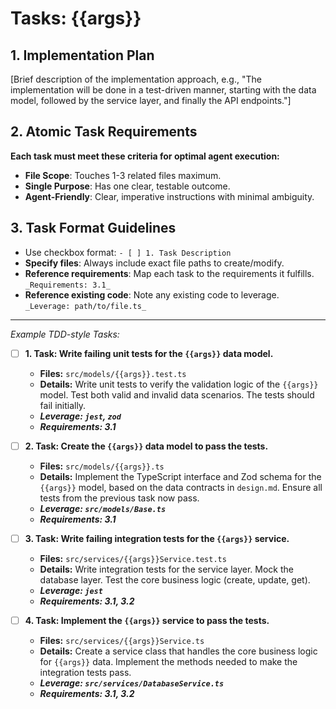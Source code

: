 # Tasks: {{args}}

## 1. Implementation Plan
[Brief description of the implementation approach, e.g., "The implementation will be done in a test-driven manner, starting with the data model, followed by the service layer, and finally the API endpoints."]

## 2. Atomic Task Requirements
**Each task must meet these criteria for optimal agent execution:**
- **File Scope**: Touches 1-3 related files maximum.
- **Single Purpose**: Has one clear, testable outcome.
- **Agent-Friendly**: Clear, imperative instructions with minimal ambiguity.

## 3. Task Format Guidelines
- Use checkbox format: `- [ ] 1. Task Description`
- **Specify files**: Always include exact file paths to create/modify.
- **Reference requirements**: Map each task to the requirements it fulfills. `_Requirements: 3.1_`
- **Reference existing code**: Note any existing code to leverage. `_Leverage: path/to/file.ts_`

--- 
*Example TDD-style Tasks:*

- [ ] **1. Task: Write failing unit tests for the `{{args}}` data model.**
  - **Files:** `src/models/{{args}}.test.ts`
  - **Details:** Write unit tests to verify the validation logic of the `{{args}}` model. Test both valid and invalid data scenarios. The tests should fail initially.
  - **_Leverage: `jest`, `zod`_**
  - **_Requirements: 3.1_**

- [ ] **2. Task: Create the `{{args}}` data model to pass the tests.**
  - **Files:** `src/models/{{args}}.ts`
  - **Details:** Implement the TypeScript interface and Zod schema for the `{{args}}` model, based on the data contracts in `design.md`. Ensure all tests from the previous task now pass.
  - **_Leverage: `src/models/Base.ts`_**
  - **_Requirements: 3.1_**

- [ ] **3. Task: Write failing integration tests for the `{{args}}` service.**
  - **Files:** `src/services/{{args}}Service.test.ts`
  - **Details:** Write integration tests for the service layer. Mock the database layer. Test the core business logic (create, update, get).
  - **_Leverage: `jest`_**
  - **_Requirements: 3.1, 3.2_**

- [ ] **4. Task: Implement the `{{args}}` service to pass the tests.**
  - **Files:** `src/services/{{args}}Service.ts`
  - **Details:** Create a service class that handles the core business logic for `{{args}}` data. Implement the methods needed to make the integration tests pass.
  - **_Leverage: `src/services/DatabaseService.ts`_**
  - **_Requirements: 3.1, 3.2_**